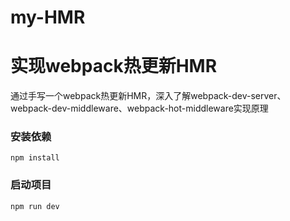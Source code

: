 # my-HMR

# 实现webpack热更新HMR

通过手写一个webpack热更新HMR，深入了解webpack-dev-server、webpack-dev-middleware、webpack-hot-middleware实现原理

### 安装依赖

```
npm install
```

### 启动项目

```
npm run dev
```

